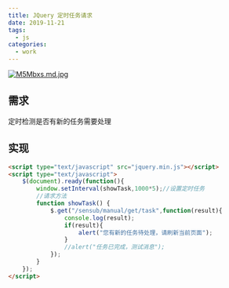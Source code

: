 ```yaml
---
title: JQuery 定时任务请求
date: 2019-11-21
tags:
  - js
categories:
  - work
---
```


[![M5Mbxs.md.jpg](https://s2.ax1x.com/2019/11/21/M5Mbxs.md.jpg)](https://imgchr.com/i/M5Mbxs)

## 需求

定时检测是否有新的任务需要处理

## 实现

```html
<script type="text/javascript" src="jquery.min.js"></script>
<script type="text/javascript">
    $(document).ready(function(){
        window.setInterval(showTask,1000*5);//设置定时任务
        //请求方法
        function showTask() {
            $.get("/sensub/manual/get/task",function(result){
                console.log(result);
                if(result){
                    alert("您有新的任务待处理，请刷新当前页面");
                }
                //alert("任务已完成，测试消息");
            });
        }
    });
</script>
```